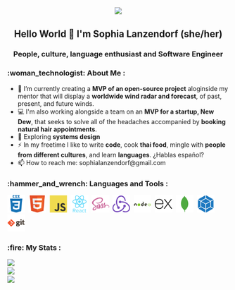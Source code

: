 <div id="header" align="center">
<img src="https://media.giphy.com/media/emGDBYPZ2mVrsS1biZ/giphy.gif" width="100"/>
<h2>Hello World 👋 I'm Sophia Lanzendorf (she/her)</h2>
<h3><strong>People, culture, language enthusiast and Software Engineer</strong></h3>
</div>
<h3>:woman_technologist: About Me :</h3>
<ul>
  <li> 🌱 I’m currently creating a <strong>MVP of an open-source project</strong> aloginside my mentor that will display a <strong>worldwide wind radar and forecast</strong>, of past, present, and future winds.</li>
  <li> 💻 I'm also working alongside a team on an <strong> MVP for a startup, New Dew</strong>, that seeks to solve all of the headaches accompanied by <strong>booking natural hair appointments</strong>.</li>
  <li>🔭 Exploring <strong>systems design</strong> </li>
  <li>⚡ In my freetime I like to write <strong>code</strong>, cook <strong>thai food</strong>, mingle with <strong>people from different cultures</strong>, and learn <strong>languages</strong>. ¿Hablas español?</li>
  <li> 📫 How to reach me: sophialanzendorf@gmail.com</li>
</ul>
<h3>:hammer_and_wrench: Languages and Tools : </h3>
<div>
   <img src="https://github.com/devicons/devicon/blob/master/icons/css3/css3-plain-wordmark.svg"  title="CSS3" alt="CSS" width="40" height="40"/>&nbsp;
  <img src="https://github.com/devicons/devicon/blob/master/icons/html5/html5-original.svg" title="HTML5" alt="HTML" width="40" height="40"/>&nbsp;
  <img src="https://github.com/devicons/devicon/blob/master/icons/javascript/javascript-original.svg" title="JavaScript" alt="JavaScript" width="40" height="40"/>&nbsp;
  <img src="https://github.com/devicons/devicon/blob/master/icons/react/react-original-wordmark.svg" title="React" alt="React" width="40" height="40"/>&nbsp;
   <img src="https://github.com/devicons/devicon/blob/master/icons/sass/sass-original.svg" title="sass" **alt="sass" width="40" height="40"/>&nbsp;   
  <img src="https://github.com/devicons/devicon/blob/master/icons/redux/redux-original.svg" title="Redux" alt="Redux " width="40" height="40"/>&nbsp;
  <img src="https://github.com/devicons/devicon/blob/master/icons/nodejs/nodejs-original-wordmark.svg" title="NodeJS" alt="NodeJS" width="40" height="40"/>&nbsp;
  <img src="https://github.com/devicons/devicon/blob/master/icons/express/express-original.svg" title="express" **alt="express width="40" height="40"/>&nbsp;
  <img src="https://github.com/devicons/devicon/blob/master/icons/mongodb/mongodb-plain.svg" title="mongodb" **alt="mongodb" width="40" height="40"/>&nbsp; 
  <img src="https://github.com/devicons/devicon/blob/master/icons/webpack/webpack-plain.svg" title="webpack" **alt="webpack" width="40" height="40"/>&nbsp;
  <img src="https://github.com/devicons/devicon/blob/master/icons/git/git-original-wordmark.svg" title="Git" **alt="Git" width="40" height="40"/>&nbsp;       <h3>:fire: My Stats :</h3> 
  <img src="https://github-readme-streak-stats.herokuapp.com/?user=sophlanz&theme=react"/><br/>                                           
  <img src="https://github-readme-stats.vercel.app/api?username=sophlanz&show_icons=true&theme=react" >  <br/>
   <img src="https://github-readme-stats.vercel.app/api/top-langs/?username=sophlanz&layout=compact&theme=react"/>                                                                                                  
</div>
<!--
- 🔭 I’m currently working on ...
- 
- 👯 I’m looking to collaborate on ...
- 🤔 I’m looking for help with ...
- 💬 Ask me about ...
- 📫 How to reach me: ...
- 😄 Pronouns: ...
- Fun fact: ...
-->

